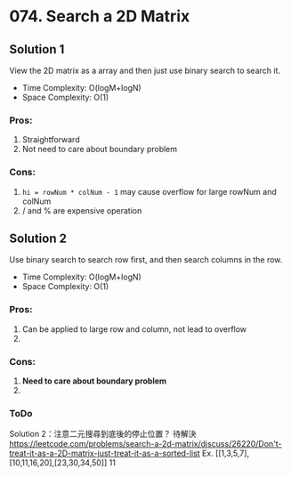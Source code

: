 # 074. Search a 2D Matrix
## Solution 1
View the 2D matrix as a array and then just use binary search to search it.
* Time Complexity: O(logM+logN)
* Space Complexity: O(1)

### Pros:
1. Straightforward
2. Not need to care about boundary problem

### Cons:
1. `hi = rowNum * colNum - 1` may cause overflow for large rowNum and colNum
2. / and % are expensive operation

## Solution 2
Use binary search to search row first, and then search columns in the row.
* Time Complexity: O(logM+logN)
* Space Complexity: O(1)

### Pros:
1. Can be applied to large row and column, not lead to overflow
2. 

### Cons:
1. **Need to care about boundary problem**
2. 

### ToDo
Solution 2：注意二元搜尋到底後的停止位置？ 待解決
https://leetcode.com/problems/search-a-2d-matrix/discuss/26220/Don't-treat-it-as-a-2D-matrix-just-treat-it-as-a-sorted-list
			Ex. [[1,3,5,7],[10,11,16,20],[23,30,34,50]]
				11